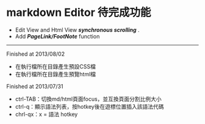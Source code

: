 # markdown Editor 待完成功能

- Edit View and Html View ***synchronous scrolling*** .
- Add ***PageLink/FootNote*** function

----------------------------------------

Finished at 2013/08/02

* 在執行檔所在目錄產生預設CSS檔
* 在執行檔所在目錄產生預覽html檔

Finished at 2013/07/31

* ctrl-TAB：切換md/html頁面focus，並互換頁面分割比例大小
* ctrl-q：顯示語法列表，按hotkey後在遊標位置插入該語法代碼
* chrl-qx：x = 語法 hotkey
